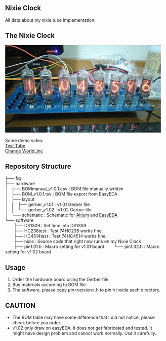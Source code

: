 Nixie Clock
-----------

All data about my nixie tube implementation:

## The Nixie Clock

![Nixie Clock](fig/v1result.jpg)

Some demo video:  
[Test Tube](https://www.youtube.com/watch?v=yUsdp3tUh6w)  
[Change WorldLine](https://www.youtube.com/watch?v=egiKm6L4Y-A)  

## Repository Structure
├── fig  
├── hardware  
│   ├── BOMmanual\_v1.0.1.csv : BOM file manually written  
│   ├── BOM\_v1.0.1.tsv : BOM file export from EasyEDA  
│   ├── layout  
│   │   ├── gerber\_v1.01 : v1.01 Gerber file  
│   │   └── gerber\_v1.02 : v1.02 Gerber file  
│   └── schematic : Schematic for [Altium](https://www.altium.com) and [EasyEDA](https://easyeda.com)  
└── software  
&emsp;&emsp;├── DS1309 : Set time into DS1309  
&emsp;&emsp;├── HC238test : Test 74HC238 works fine.  
&emsp;&emsp;├── HC4514test : Test 74HC4514 works fine.  
&emsp;&emsp;├── nixie : Source code that right now runs on my Nixie Clock  
&emsp;&emsp;├── pin1.01.h : Macro setting for v1.01 board
&emsp;&emsp;└── pin1.02.h : Macro setting for v1.02 board

## Usage
1. Order the hardware board using the Gerber file.
2. Buy materials according to BOM file.
3. The software, please copy pin\<version\>.h to pin.h inside each directory.

## CAUTION

* The BOM table may have some difference that I did not notice, please check before you order.
* v1.02 only draw on easyEDA, it does not get fabricated and tested. It might have design problem and cannot work normally. Use it carefully.
